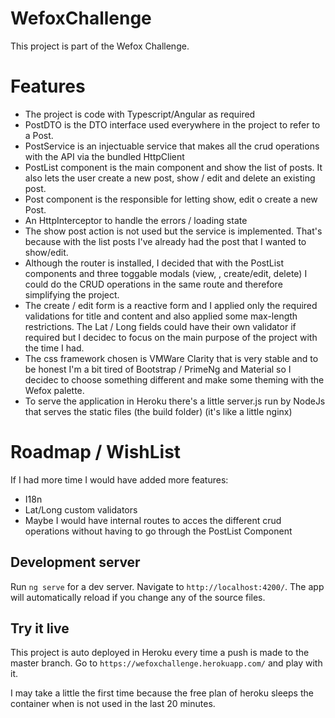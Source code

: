 # WefoxChallenge

This project is part of the Wefox Challenge.

# Features

* The project is code with Typescript/Angular as required
* PostDTO is the DTO interface used everywhere in the project to refer to a Post.
* PostService is an injectuable service that makes all the crud operations with the API via the bundled HttpClient
* PostList component is the main component and show the list of posts. It also lets the user create a new post, show / edit and delete an existing post.
* Post component is the responsible for letting show, edit o create a new Post.
* An HttpInterceptor to handle the errors / loading state
* The show post action is not used but the service is implemented. That's because with the list posts I've already had the post that I wanted to show/edit.
* Although the router is installed, I decided that with the PostList components and three toggable modals (view, , create/edit, delete) I could do the CRUD operations in the same route and therefore simplifying the project.
* The create / edit form is a reactive form and I applied only the required validations for title and content and also applied some max-length restrictions. The Lat / Long fields could have their own validator if required but I decidec to focus on the main purpose of the project with the time I had.
* The css framework chosen is VMWare Clarity that is very stable and to be honest I'm a bit tired of Bootstrap / PrimeNg and Material so I decidec to choose something different and make some theming with the Wefox palette.
* To serve the application in Heroku there's a little server.js run by NodeJs that serves the static files (the build folder) (it's like a little nginx)

# Roadmap / WishList
If I had more time I would have added more features:
* I18n
* Lat/Long custom validators
* Maybe I would have internal routes to acces the different crud operations without having to go through the PostList Component


## Development server

Run `ng serve` for a dev server. Navigate to `http://localhost:4200/`. The app will automatically reload if you change any of the source files.

## Try it live

This project is auto deployed in Heroku every time a push is made to the master branch.
Go to `https://wefoxchallenge.herokuapp.com/` and play with it.

I may take a little the first time because the free plan of heroku sleeps the container when is not used in the last 20 minutes.